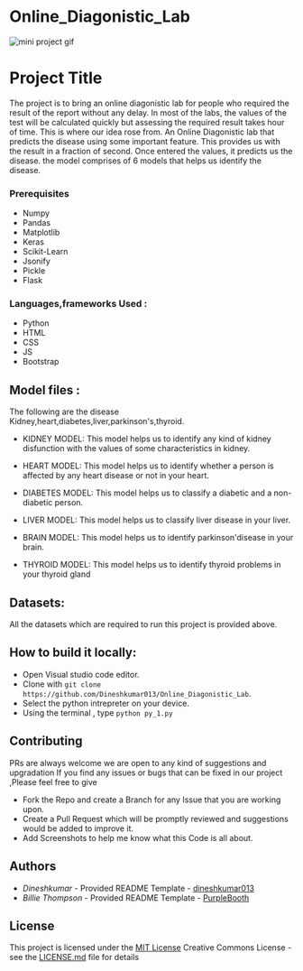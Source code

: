 
# Online_Diagonistic_Lab
![mini project gif](https://user-images.githubusercontent.com/60866104/139554259-4c819084-0607-4996-9be1-c901750b4721.gif)
# Project Title
The project is to bring an online diagonistic lab for people who required the result of the report without any delay. 
In most of the labs, the values of the test will be calculated quickly but assessing the required result takes hour of time. 
This is where our idea rose from. An Online Diagonistic lab that predicts the disease using some important feature. 
This provides us with the result in a fraction of second. Once entered the values, it predicts us the disease.
the model comprises of 6 models that helps us identify the disease.

### Prerequisites

- Numpy
- Pandas
- Matplotlib
- Keras
- Scikit-Learn
- Jsonify
- Pickle
- Flask
### Languages,frameworks Used  :
- Python
- HTML
- CSS
- JS
- Bootstrap

## Model files :

The following are the disease
Kidney,heart,diabetes,liver,parkinson's,thyroid.

- KIDNEY MODEL:
 This model helps us to identify any kind of kidney disfunction with the values of some characteristics in kidney. 

- HEART MODEL:
This model helps us to identify whether a person is affected by any heart disease or not in your heart.

- DIABETES MODEL:
This model helps us to classify a diabetic and a non-diabetic person.

- LIVER MODEL:
This model helps us to classify liver disease in your liver.

- BRAIN MODEL:
This model helps us to identify parkinson'disease in your brain.

- THYROID MODEL:
This model helps us to identify thyroid problems in your thyroid gland

## Datasets:
All the datasets which are required to run this project is provided above.


##  How to build it locally:
- Open Visual studio code editor.
- Clone with `git clone https://github.com/Dineshkumar013/Online_Diagonistic_Lab`.
- Select the python intrepreter on your device.
- Using the terminal , type `python py_1.py`

## Contributing
PRs are always welcome we are open to any kind of suggestions and upgradation 
If you find any issues or bugs that can be fixed in our project ,Please feel free to give 
- Fork the Repo and create a Branch for any Issue that you are working upon.
- Create a Pull Request which will be promptly reviewed and suggestions would be added to improve it.
- Add Screenshots to help me know what this Code is all about.

## Authors

  - *Dineshkumar* - Provided README Template -
    [dineshkumar013](https://github.com/dineshkumar013)
  - *Billie Thompson* - Provided README Template -
    [PurpleBooth](https://github.com/PurpleBooth)

## License

This project is licensed under the [MIT License](LICENSE.md)
Creative Commons License - see the [LICENSE.md](LICENSE.md) file for
details

